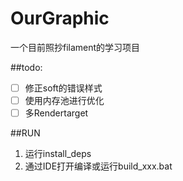 # OurGraphic
一个目前照抄filament的学习项目


##todo:
- [ ] 修正soft的错误样式
- [ ] 使用内存池进行优化
- [ ] 多Rendertarget

##RUN
1. 运行install_deps
2. 通过IDE打开编译或运行build_xxx.bat